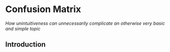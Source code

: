 # Confusion Matrix
<i> How unintuitiveness can unnecessarily complicate an otherwise very basic and simple topic </i>

## Introduction
